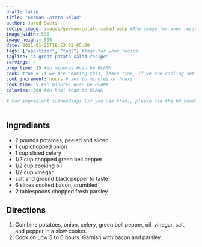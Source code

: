 ```yaml
---
draft: false
title: "German Potato Salad"
author: Jared Swets
recipe_image: images/german-potato-salad.webp #The image for your recipe
image_width: 596
image_height: 596
date: 2021-01-25T19:53:02-05:00
tags: ["appitizer", "tag2"] #tags for your recipe
tagline: "A great potato salad recipe"
servings: 4
prep_time: 15 #in minutes #can be BLANK
cook: true # If we are cooking this, leave true, if we are cooling set to false
cook_increment: hours # set to minutes or hours
cook_time: 5 #in minutes #can be BLANK
calories: 300 #in kcal #can be BLANK

# For ingredient subheadings (if you use them), please use the h4 header.  For print view I have those elements targeted
---
```



## Ingredients

- 2 pounds potatoes, peeled and sliced
- 1 cup chopped onion
- 1 cup sliced celery
- 1/2 cup chopped green bell pepper
- 1/2 cup cooking oil
- 1/2 cup vinegar
- salt and ground black pepper to taste
- 6 slices cooked bacon, crumbled
- 2 tablespoons chopped fresh parsley

## Directions

1. Combine potatoes, onion, celery, green bell pepper, oil, vinegar, salt, and pepper in a slow cooker.
2. Cook on Low 5 to 6 hours. Garnish with bacon and parsley.
